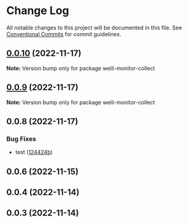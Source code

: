 # Change Log

All notable changes to this project will be documented in this file.
See [Conventional Commits](https://conventionalcommits.org) for commit guidelines.

## [0.0.10](https://gitee.com/yeweili/resource-code-collection/compare/weili-monitor-collect@0.0.9...weili-monitor-collect@0.0.10) (2022-11-17)

**Note:** Version bump only for package weili-monitor-collect





## [0.0.9](https://gitee.com/yeweili/resource-code-collection/compare/weili-monitor-collect@0.0.8...weili-monitor-collect@0.0.9) (2022-11-17)

**Note:** Version bump only for package weili-monitor-collect





## 0.0.8 (2022-11-17)


### Bug Fixes

* test ([124424b](https://gitee.com/yeweili/resource-code-collection/commits/124424b79c4981a711d42aad74a380ddd5d77943))



## 0.0.6 (2022-11-15)



## 0.0.4 (2022-11-14)



## 0.0.3 (2022-11-14)

